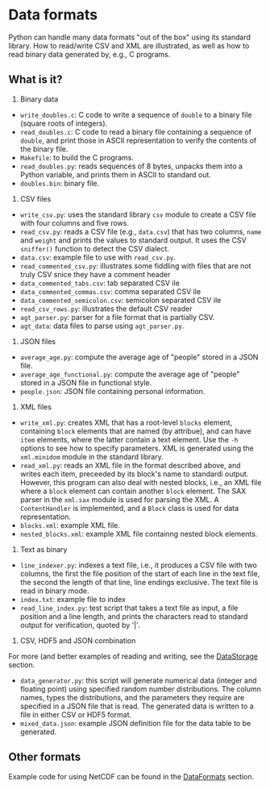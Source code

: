 # Data formats
Python can handle many data formats "out of the box" using its standard
library.  How to read/write CSV and XML are illustrated, as well as how
to read binary data generated by, e.g., C programs.

## What is it?
1. Binary data
  * `write_doubles.c`: C code to write a sequence of `double` to a binary
    file (square roots of integers).
  * `read_doubles.c`: C code to read a binary file containing a sequence
    of `double`, and print those in ASCII representation to verify the
    contents of the binary file.
  * `Makefile`: to build the C programs.
  * `read_doubles.py`: reads sequences of 8 bytes, unpacks them into
    a Python variable, and prints them in ASCII to standard out.
  * `doubles.bin`: binary file.
1. CSV files
  * `write_csv.py`: uses the standard library `csv` module to create
    a CSV file with four columns and five rows.
  * `read_csv.py`: reads a CSV file (e.g., `data.csv`) that has two
    columns, `name` and `weight` and prints the values to standard output.
    It uses the CSV `sniffer()` function to detect the CSV dialect.
  * `data.csv`: example file to use with `read_csv.py`.
  * `read_commented_csv.py`: illustrates some fiddling with files that
    are not truly CSV snice they have a comment header
  * `data_commented_tabs.csv`: tab separated CSV ile
  * `data_commented_commas.csv`: comma separated CSV ile
  * `data_commented_semicolon.csv`: semicolon separated CSV ile
  * `read_csv_rows.py`: illustrates the default CSV reader
  * `agt_parser.py`: parser for a file format that is partially CSV.
  * `agt_data`: data files to parse using `agt_parser.py`.
1. JSON files
  * `average_age.py`: compute the average age of "people" stored in a JSON
    file.
  * `average_age_functional.py`: compute the average age of "people"
    stored in a JSON file in functional style.
  * `people.json`: JSON file containing personal information.
1. XML files
  * `write_xml.py`: creates XML that has a root-level `blocks` element,
    containing `block` elements that are named (by attribue), and can
    have `item` elements, where the latter contain a text element.
    Use the `-h` options to see how to specify parameters.
    XML is generated using the `xml.minidom` module in the standard
    library.
  * `read_xml.py`: reads an XML file in the format described above,
    and writes each item, preceeded by its block's name to standardi
    output.  However, this program can also deal with nested blocks, i.e.,
    an XML file where a `block` element can contain another `block`
    element.
    The SAX parser in the `xml.sax` module is used for parsing the XML.
    A `ContentHandler` is implemented, and a `Block` class is used for
    data representation.
  * `blocks.xml`: example XML file.
  * `nested_blocks.xml`: example XML file containng nested block elements.
1. Text as binary
  * `line_indexer.py`: indexes a text file, i.e., it produces a CSV file
    with two columns, the first the file position of the start of each line
    in the text file, the second the length of that line, line endings
    exclusive.  The text file is read in binary mode.
  * `index.txt`: example file to index
  * `read_line_index.py`: test script that takes a text file as input,
    a file position and a line length, and prints the characters read
    to standard output for verification, quoted by '|'.
1. CSV, HDF5 and JSON combination

  For more (and better examples of reading and writing, see
  the [DataStorage](https://github.com/gjbex/training-material/tree/master/DataStorage/Hdf5) section.
  * `data_generator.py`: this script will generate numerical data (integer
    and floating point) using specified random number distributions.  The
    column names, types the distributions, and the parameters they require
    are specified in a JSON file that is read.  The generated data is
    written to a file in either CSV or HDF5 format.
  * `mixed_data.json`: example JSON definition file for the data table to
    be generated.


## Other formats

Example code for using NetCDF can be found in the [DataFormats](https://github.com/gjbex/training-material/tree/master/DataStorage/NetCDF) section.
